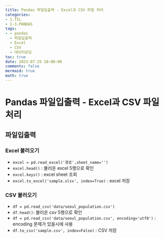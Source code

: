 ```yaml
---
title: Pandas 파일입출력 - Excel과 CSV 파일 처리
categories:
- 1.TIL
- 1-3.PANDAS
tags:
- - pandas
  - 파일입출력
  - Excel
  - CSV
  - 데이터로딩
toc: true
date: 2023-07-25 10:00:00
comments: false
mermaid: true
math: true
---
```

# Pandas 파일입출력 - Excel과 CSV 파일 처리

## 파일입출력

### Excel 불러오기
- `excel = pd.read_excel('경로',sheet_name='')`
- `excel.head()` : 불러온 excel 5행으로 확인
- `excel.keys()` : excel sheet 조회
- `excel.to_excel('sample.xlsx', index=True)` : excel 저장

### CSV 불러오기
- `df = pd.read_csv('data/seoul_population.csv')`
- `df.head()`: 불러온 csv 5행으로 확인
- `df = pd.read_csv('data/seoul_population.csv', encoding='utf8')` : encoding 문제가 있을시에 사용
- `df.to_csv('sample.csv', index=False)` : CSV 저장
